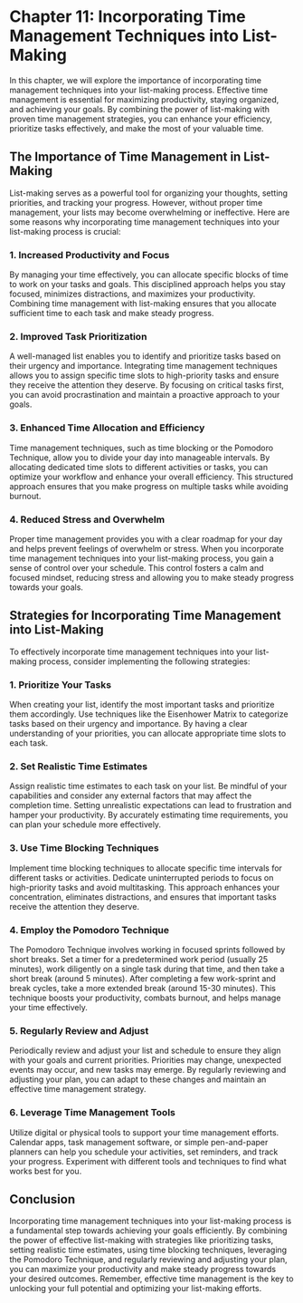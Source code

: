 Chapter 11: Incorporating Time Management Techniques into List-Making
=====================================================================

In this chapter, we will explore the importance of incorporating time management techniques into your list-making process. Effective time management is essential for maximizing productivity, staying organized, and achieving your goals. By combining the power of list-making with proven time management strategies, you can enhance your efficiency, prioritize tasks effectively, and make the most of your valuable time.

The Importance of Time Management in List-Making
------------------------------------------------

List-making serves as a powerful tool for organizing your thoughts, setting priorities, and tracking your progress. However, without proper time management, your lists may become overwhelming or ineffective. Here are some reasons why incorporating time management techniques into your list-making process is crucial:

### 1. Increased Productivity and Focus

By managing your time effectively, you can allocate specific blocks of time to work on your tasks and goals. This disciplined approach helps you stay focused, minimizes distractions, and maximizes your productivity. Combining time management with list-making ensures that you allocate sufficient time to each task and make steady progress.

### 2. Improved Task Prioritization

A well-managed list enables you to identify and prioritize tasks based on their urgency and importance. Integrating time management techniques allows you to assign specific time slots to high-priority tasks and ensure they receive the attention they deserve. By focusing on critical tasks first, you can avoid procrastination and maintain a proactive approach to your goals.

### 3. Enhanced Time Allocation and Efficiency

Time management techniques, such as time blocking or the Pomodoro Technique, allow you to divide your day into manageable intervals. By allocating dedicated time slots to different activities or tasks, you can optimize your workflow and enhance your overall efficiency. This structured approach ensures that you make progress on multiple tasks while avoiding burnout.

### 4. Reduced Stress and Overwhelm

Proper time management provides you with a clear roadmap for your day and helps prevent feelings of overwhelm or stress. When you incorporate time management techniques into your list-making process, you gain a sense of control over your schedule. This control fosters a calm and focused mindset, reducing stress and allowing you to make steady progress towards your goals.

Strategies for Incorporating Time Management into List-Making
-------------------------------------------------------------

To effectively incorporate time management techniques into your list-making process, consider implementing the following strategies:

### 1. Prioritize Your Tasks

When creating your list, identify the most important tasks and prioritize them accordingly. Use techniques like the Eisenhower Matrix to categorize tasks based on their urgency and importance. By having a clear understanding of your priorities, you can allocate appropriate time slots to each task.

### 2. Set Realistic Time Estimates

Assign realistic time estimates to each task on your list. Be mindful of your capabilities and consider any external factors that may affect the completion time. Setting unrealistic expectations can lead to frustration and hamper your productivity. By accurately estimating time requirements, you can plan your schedule more effectively.

### 3. Use Time Blocking Techniques

Implement time blocking techniques to allocate specific time intervals for different tasks or activities. Dedicate uninterrupted periods to focus on high-priority tasks and avoid multitasking. This approach enhances your concentration, eliminates distractions, and ensures that important tasks receive the attention they deserve.

### 4. Employ the Pomodoro Technique

The Pomodoro Technique involves working in focused sprints followed by short breaks. Set a timer for a predetermined work period (usually 25 minutes), work diligently on a single task during that time, and then take a short break (around 5 minutes). After completing a few work-sprint and break cycles, take a more extended break (around 15-30 minutes). This technique boosts your productivity, combats burnout, and helps manage your time effectively.

### 5. Regularly Review and Adjust

Periodically review and adjust your list and schedule to ensure they align with your goals and current priorities. Priorities may change, unexpected events may occur, and new tasks may emerge. By regularly reviewing and adjusting your plan, you can adapt to these changes and maintain an effective time management strategy.

### 6. Leverage Time Management Tools

Utilize digital or physical tools to support your time management efforts. Calendar apps, task management software, or simple pen-and-paper planners can help you schedule your activities, set reminders, and track your progress. Experiment with different tools and techniques to find what works best for you.

Conclusion
----------

Incorporating time management techniques into your list-making process is a fundamental step towards achieving your goals efficiently. By combining the power of effective list-making with strategies like prioritizing tasks, setting realistic time estimates, using time blocking techniques, leveraging the Pomodoro Technique, and regularly reviewing and adjusting your plan, you can maximize your productivity and make steady progress towards your desired outcomes. Remember, effective time management is the key to unlocking your full potential and optimizing your list-making efforts.
